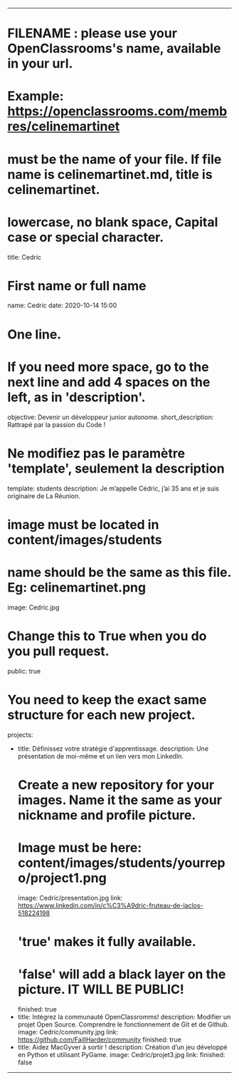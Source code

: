 ---

# FILENAME : please use your OpenClassrooms's name, available in your url.
# Example: https://openclassrooms.com/membres/celinemartinet
# must be the name of your file. If file name is celinemartinet.md, title is celinemartinet.
# lowercase, no blank space, Capital case or special character.
title: Cedric

# First name or full name
name: Cedric
date: 2020-10-14 15:00

# One line.
# If you need more space, go to the next line and add 4 spaces on the left, as in 'description'.
objective: Devenir un développeur junior autonome.
short_description: Rattrapé par la passion du Code !

# Ne modifiez pas le paramètre 'template', seulement la description
template: students
description:
    Je m’appelle Cédric, j’ai 35 ans et je suis originaire de La Réunion.
     

# image must be located in content/images/students
# name should be the same as this file. Eg: celinemartinet.png
image: Cedric.jpg

# Change this to True when you do you pull request.
public: true

# You need to keep the exact same structure for each new project.
projects:
  - title: Définissez votre stratégie d'apprentissage.
    description: Une présentation de moi-même et un lien vers mon LinkedIn.
    # Create a new repository for your images. Name it the same as your nickname and profile picture.
    # Image must be here: content/images/students/yourrepo/project1.png
    image: Cedric/presentation.jpg
    link: https://www.linkedin.com/in/c%C3%A9dric-fruteau-de-laclos-518224198
    # 'true' makes it fully available.
    # 'false' will add a black layer on the picture. IT WILL BE PUBLIC!
    finished: true
  - title: Intégrez la communauté OpenClassromms!
    description: Modifier un projet Open Source. Comprendre le fonctionnement de Git et de Github. 
    image: Cedric/community.jpg
    link: https://github.com/FaillHarder/community
    finished: true
  - title: Aidez MacGyver à sortir !
    description: Création d’un jeu développé en Python et utilisant PyGame.
    image: Cedric/projet3.jpg
    link: 
    finished: false
---